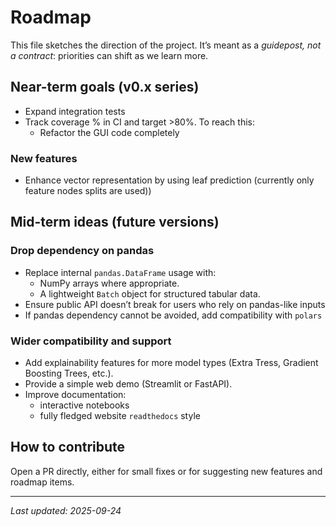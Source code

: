 # Roadmap

This file sketches the direction of the project. It’s meant as a _guidepost, not a contract_: priorities can shift as we learn more.

## Near-term goals (v0.x series)

- Expand integration tests
- Track coverage % in CI and target >80%. To reach this:
    - Refactor the GUI code completely

### New features

- Enhance vector representation by using leaf prediction (currently only feature nodes splits are used))


## Mid-term ideas (future versions)

### Drop dependency on pandas
- Replace internal `pandas.DataFrame` usage with:
  - NumPy arrays where appropriate.
  - A lightweight `Batch` object for structured tabular data.
- Ensure public API doesn’t break for users who rely on pandas-like inputs
- If pandas dependency cannot be avoided, add compatibility with `polars`


### Wider compatibility and support
- Add explainability features for more model types (Extra Tress, Gradient Boosting Trees, etc.).
- Provide a simple web demo (Streamlit or FastAPI).
- Improve documentation:
    - interactive notebooks
    - fully fledged website `readthedocs` style


## How to contribute

Open a PR directly, either for small fixes or for suggesting new features and roadmap items.

---
_Last updated: 2025-09-24_
